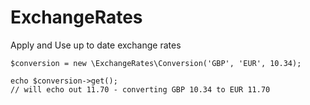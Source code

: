 # ExchangeRates
Apply and Use up to date exchange rates

```<?php 
$conversion = new \ExchangeRates\Conversion('GBP', 'EUR', 10.34);
   
echo $conversion->get();
// will echo out 11.70 - converting GBP 10.34 to EUR 11.70
```
